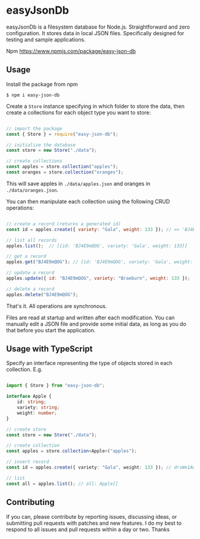 # easyJsonDb

easyJsonDb is a filesystem database for Node.js. Straightforward and zero configuration. It stores data in local JSON files. Specifically designed for testing and sample applications.

Npm https://www.npmjs.com/package/easy-json-db

## Usage

Install the package from npm

`$ npm i easy-json-db`

Create a `Store` instance specifying in which folder to store the data, then create a collections for each object type you want to store:

```js

// import the package
const { Store } = require("easy-json-db");

// initialize the database
const store = new Store("./data");

// create collections
const apples = store.collection("apples");
const oranges = store.collection("oranges");

```

This will save apples in `./data/apples.json` and oranges in `./data/oranges.json`.

You can then manipulate each collection using the following CRUD operations:

```js

// create a record (returns a generated id)
const id = apples.create({ variety: "Gala", weight: 133 }); // => 'BJ4E9mQOG'

// list all records
apples.list();  // [{id: 'BJ4E9mQOG', variety: 'Gala', weight: 133}]

// get a record
apples.get("BJ4E9mQOG"); // {id: 'BJ4E9mQOG', variety: 'Gala', weight: 133}

// update a record
apples.update({ id: "BJ4E9mQOG", variety: "Braeburn", weight: 133 });

// delete a record
apples.delete("BJ4E9mQOG");

```

That's it. All operations are synchronous.

Files are read at startup and written after each modification. You can manually edit a JSON file and provide some initial data, as long as you do that before you start the application.

## Usage with TypeScript

Specify an interface representing the type of objects stored in each collection. E.g.

```ts

import { Store } from "easy-json-db";

interface Apple {
    id: string;
    variety: string;
    weight: number;
}

// create store
const store = new Store("./data");

// create collection
const apples = store.collection<Apple>("apples");

// insert record
const id = apples.create({ variety: "Gala", weight: 133 }); // drsWe1AwU

// list 
const all = apples.list(); // all: Apple[]

```

## Contributing

If you can, please contribute by reporting issues, discussing ideas, or submitting pull requests with patches and new features. I do my best to respond to all issues and pull requests within a day or two. Thanks
